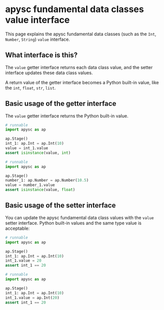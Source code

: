 # apysc fundamental data classes value interface

This page explains the apysc fundamental data classes (such as the `Int`\, `Number`\, `String`) `value` interface.

## What interface is this?

The `value` getter interface returns each data class value, and the setter interface updates these data class values.

A return value of the getter interface becomes a Python built-in value, like the `int`, `float`, `str`, `list`.

## Basic usage of the getter interface

The `value` getter interface returns the Python built-in value.

```py
# runnable
import apysc as ap

ap.Stage()
int_1: ap.Int = ap.Int(10)
value = int_1.value
assert isinstance(value, int)
```

```py
# runnable
import apysc as ap

ap.Stage()
number_1: ap.Number = ap.Number(10.5)
value = number_1.value
assert isinstance(value, float)
```

## Basic usage of the setter interface

You can update the apysc fundamental data class values with the `value` setter interface. Python built-in values and the same type value is acceptable:

```py
# runnable
import apysc as ap

ap.Stage()
int_1: ap.Int = ap.Int(10)
int_1.value = 20
assert int_1 == 20
```

```py
# runnable
import apysc as ap

ap.Stage()
int_1: ap.Int = ap.Int(10)
int_1.value = ap.Int(20)
assert int_1 == 20
```